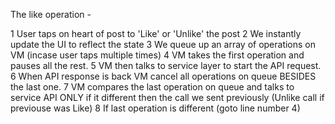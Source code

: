 The like operation - 

1 User taps on heart of post to 'Like' or 'Unlike' the post 
2 We instantly update the UI to reflect the state
3 We queue up an array of operations on VM (incase user taps multiple times)
4 VM takes the first operation and pauses all the rest.
5 VM then talks to service layer to start the API request.
6 When API response is back VM cancel all operations on queue BESIDES the last one.
7 VM compares the last operation on queue and talks to service API ONLY if it different then the call we sent previously (Unlike call if previouse was Like)
8 If last operation is different (goto line number 4)


